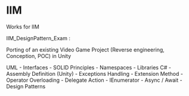 # IIM
Works for IIM

IIM_DesignPattern_Exam : 

Porting of an existing Video Game Project (Reverse engineering, Conception, POC) in Unity

UML - Interfaces - SOLID Principles - Namespaces - Libraries C# - Assembly Definition (Unity) - Exceptions Handling - Extension Method - Operator Overloading - Delegate Action - IEnumerator - Async / Await - Design Patterns
